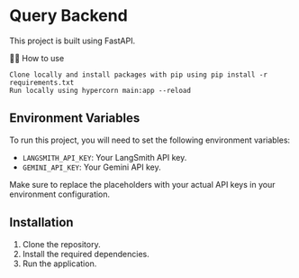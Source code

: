 # Query Backend

This project is built using FastAPI.

💁‍♀️ How to use

    Clone locally and install packages with pip using pip install -r requirements.txt
    Run locally using hypercorn main:app --reload


## Environment Variables

To run this project, you will need to set the following environment variables:

- `LANGSMITH_API_KEY`: Your LangSmith API key.
- `GEMINI_API_KEY`: Your Gemini API key.

Make sure to replace the placeholders with your actual API keys in your environment configuration.

## Installation

1. Clone the repository.
2. Install the required dependencies.
3. Run the application.
